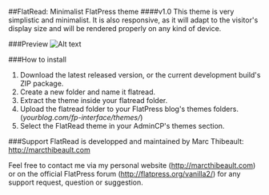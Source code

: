 ##FlatRead: Minimalist FlatPress theme
####v1.0
This theme is very simplistic and minimalist. It is also responsive, as it will adapt to the visitor's display size and will be rendered properly on any kind of device. 

###Preview
![Alt text](https://dl.dropboxusercontent.com/u/26097868/marcthibeault.com/flatread-preview-1.png "Optional title")

###How to install
1. Download the latest released version, or the current development build's ZIP package. 
2. Create a new folder and name it flatread. 
3. Extract the theme inside your flatread folder. 
4. Upload the flatread folder to your FlatPress blog's themes folders. (*yourblog.com/fp-interface/themes/*)
5. Select the FlatRead theme in your AdminCP's themes section. 

###Support
FlatRead is developped and maintained by Marc Thibeault: http://marcthibeault.com

Feel free to contact me via my personal website (http://marcthibeault.com) or on the official FlatPress forum (http://flatpress.org/vanilla2/) for any support request, question or suggestion. 
